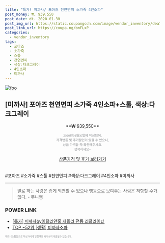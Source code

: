 ```yaml
--- 
title: "특가! 미까사/ 포아즈 천연면피 소가죽 4인소파" 
post_money: ₩. 939,550 
post_date: dt. 2020.01.30 
post_img_url: https://static.coupangcdn.com/image/vendor_inventory/dea7/0b66c27d2e14ae29e8b019c9c9c52d9864c0560abac16a788685b0cd7850.jpg 
post_link_url: https://coupa.ng/bnFLxP 
categories: 
  - vendor_inventory 
tags: 
  - 포아즈 
  - 소가죽 
  - 스툴 
  - 천연면피 
  - 색상:다크그레이 
  - 4인소파 
  - 미까사 
--- 
```

[![foo](https://static.coupangcdn.com/image/vendor_inventory/dea7/0b66c27d2e14ae29e8b019c9c9c52d9864c0560abac16a788685b0cd7850.jpg)](https://coupa.ng/bnFLxP) 

## [미까사] 포아즈 천연면피 소가죽 4인소파+스툴, 색상:다크그레이 
<p style="text-align: center;">**₩ 939,550**</p> 
<p style="text-align: center;"><span style="color: #898c8f; font-family: Georgia,Times,serif; font-size: 0.75em;">2020년01월30일에 작성되어, <br>가격변동 및 추가할인이 있을 수 있으니,<br> 상품 가격을 꼭!확인해주세요.<br>행복하세요~</span> 
</p>	 
<div markdown="0" style="text-align: center;"><a href="https://coupa.ng/bnFLxP" class="btn btn--success">상품가격 및 후기 보러가기</a></div> 
<br><br> 
  #포아즈 #소가죽 #스툴 #천연면피 #색상:다크그레이 #4인소파 #미까사 
<hr> 

> 말로 하는 사랑은 쉽게 외면할 수 있으나 행동으로 보여주는 사람은 저항할 수가 없다. - 무니햄 


### POWER LINK

* <a href="https://blog.naver.com/sakai111/221789675394" target="_blank">[특가] 미까사by이탈리안홈 지올라 전동 리클라이너</a>
* <a href="https://blog.naver.com/an0733/221789634318" target="_blank"> TOP ~52위 [생활] 미까사소파</a>

<span style="color: #898c8f; font-family: Georgia,Times,serif; font-size: 0.55em;">파트너스활동으로 작성자에게 일정액의 커미션이 제공될수 있습니다.</span> 
